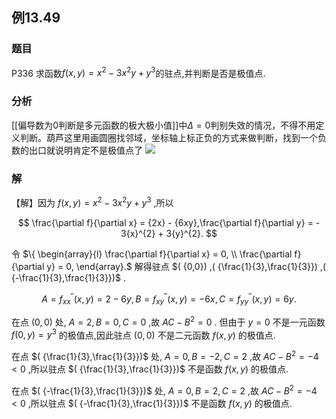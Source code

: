 ## 例13.49
### 题目
P336 求函数$f( {x, y}) = {x}^{2} - 3{x}^{2}y + {y}^{3}$的驻点,并判断是否是极值点.
### 分析
[[偏导数为0判断是多元函数的极大极小值]]中$\Delta=0$判别失效的情况，不得不用定义判断。葫芦这里用画圆圈找邻域，坐标轴上标正负的方式来做判断，找到一个负数的出口就说明肯定不是极值点了
![](https://img.hwenyi.tech/202410262220127.webp)
### 解
【解】因为 $f( {x, y}) = {x}^{2} - 3{x}^{2}y + {y}^{3}$ ,所以

$$
\frac{\partial f}{\partial x} = {2x} - {6xy},\frac{\partial f}{\partial y} = - 3{x}^{2} + 3{y}^{2}.
$$

令 $\{ \begin{array}{l} \frac{\partial f}{\partial x} = 0, \\ \frac{\partial f}{\partial y} = 0, \end{array}.$ 解得驻点 $( {0,0}) ,( {\frac{1}{3},\frac{1}{3}}) ,( {-\frac{1}{3},\frac{1}{3}})$ .

$$
A = {f}_{xx}^{\prime \prime }( {x, y}) = 2 - {6y}, B = {f}_{xy}^{\prime \prime }( {x, y}) = - {6x}, C = {f}_{yy}^{\prime \prime }( {x, y}) = {6y}.
$$

在点 $( {0,0})$ 处, $A = 2, B = 0, C = 0$ ,故 ${AC} - {B}^{2} = 0$ . 但由于 $y = 0$ 不是一元函数 $f( {0, y}) = {y}^{3}$ 的极值点,因此驻点 $( {0,0})$ 不是二元函数 $f( {x, y})$ 的极值点.

在点 $( {\frac{1}{3},\frac{1}{3}})$ 处, $A = 0, B = - 2, C = 2$ ,故 ${AC} - {B}^{2} = - 4 < 0$ ,所以驻点 $( {\frac{1}{3},\frac{1}{3}})$ 不是函数 $f( {x, y})$ 的极值点.

在点 $( {-\frac{1}{3},\frac{1}{3}})$ 处, $A = 0, B = 2, C = 2$ ,故 ${AC} - {B}^{2} = - 4 < 0$ ,所以驻点 $( {-\frac{1}{3},\frac{1}{3}})$ 不是函数 $f( {x, y})$ 的极值点.